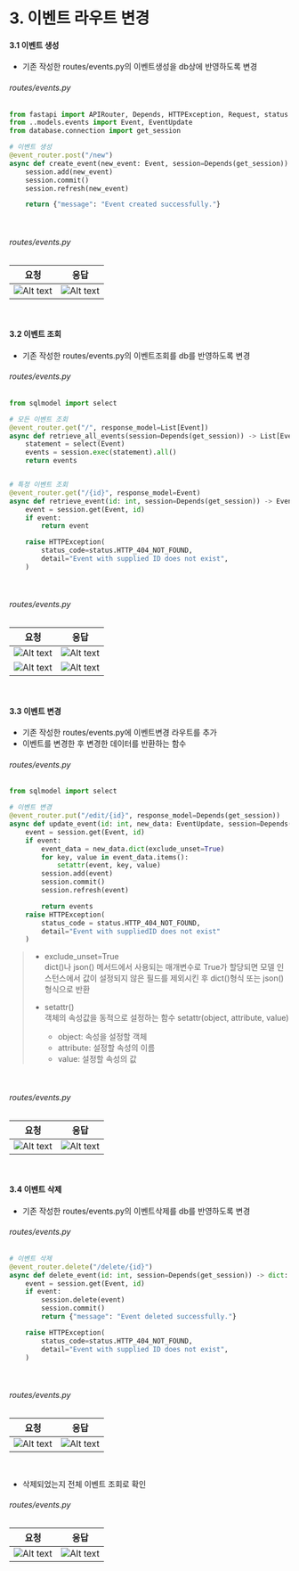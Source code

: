 # 3. 이벤트 라우트 변경
#### 3.1 이벤트 생성
- 기존 작성한 routes/events.py의 이벤트생성을 db상에 반영하도록 변경

###### routes/events.py
```python
from fastapi import APIRouter, Depends, HTTPException, Request, status
from ..models.events import Event, EventUpdate
from database.connection import get_session

# 이벤트 생성
@event_router.post("/new")
async def create_event(new_event: Event, session=Depends(get_session)) -> dict:
    session.add(new_event)
    session.commit()
    session.refresh(new_event)

    return {"message": "Event created successfully."}
```

<br/>

###### routes/events.py
| 요청                                  | 응답                                 |
| ------------------------------------- | ------------------------------------ |
| ![Alt text](img/part4_ch2_image1.png) | ![Alt text](img/part4_ch2_image.png) |

<br/>

#### 3.2 이벤트 조회
- 기존 작성한 routes/events.py의 이벤트조회를 db를 반영하도록 변경

###### routes/events.py
```python
from sqlmodel import select

# 모든 이벤트 조회
@event_router.get("/", response_model=List[Event])
async def retrieve_all_events(session=Depends(get_session)) -> List[Event]:
    statement = select(Event)
    events = session.exec(statement).all()
    return events


# 특정 이벤트 조회
@event_router.get("/{id}", response_model=Event)
async def retrieve_event(id: int, session=Depends(get_session)) -> Event:
    event = session.get(Event, id)
    if event:
        return event

    raise HTTPException(
        status_code=status.HTTP_404_NOT_FOUND,
        detail="Event with supplied ID does not exist",
    )
```

<br/>

###### routes/events.py
| 요청                                  | 응답                                  |
| ------------------------------------- | ------------------------------------- |
| ![Alt text](img/part4_ch2_image2.png) | ![Alt text](img/part4_ch2_image3.png) |
| ![Alt text](img/part4_ch2_image4.png) | ![Alt text](img/part4_ch2_image5.png) |

<br/>

#### 3.3 이벤트 변경
- 기존 작성한 routes/events.py에 이벤트변경 라우트를 추가
- 이벤트를 변경한 후 변경한 데이터를 반환하는 함수

###### routes/events.py
```python
from sqlmodel import select

# 이벤트 변경
@event_router.put("/edit/{id}", response_model=Depends(get_session))
async def update_event(id: int, new_data: EventUpdate, session=Depends(get_session)) -> Event:
    event = session.get(Event, id)
    if event:
        event_data = new_data.dict(exclude_unset=True)
        for key, value in event_data.items():
            setattr(event, key, value)
        session.add(event)
        session.commit()
        session.refresh(event)

        return events
    raise HTTPException(
        status_code = status.HTTP_404_NOT_FOUND,
        detail="Event with suppliedID does not exist"
    )
```

> - exclude_unset=True  
>   dict()나 json() 메서드에서 사용되는 매개변수로 True가 할당되면 모델 인스턴스에서
>   값이 설정되지 않은 필드를 제외시킨 후 dict()형식 또는 json()형식으로 반환
> 
> - setattr()  
>   객체의 속성값을 동적으로 설정하는 함수
>   setattr(object, attribute, value)
>     - object: 속성을 설정할 객체
>     - attribute: 설정할 속성의 이름
>     - value: 설정할 속성의 값

<br/>

###### routes/events.py
| 요청                                  | 응답                                  |
| ------------------------------------- | ------------------------------------- |
| ![Alt text](img/part4_ch2_image6.png) | ![Alt text](img/part4_ch2_image7.png) |

<br/>

#### 3.4 이벤트 삭제
- 기존 작성한 routes/events.py의 이벤트삭제를 db를 반영하도록 변경

###### routes/events.py
```python
# 이벤트 삭제
@event_router.delete("/delete/{id}")
async def delete_event(id: int, session=Depends(get_session)) -> dict:
    event = session.get(Event, id)
    if event:
        session.delete(event)
        session.commit()
        return {"message": "Event deleted successfully."}

    raise HTTPException(
        status_code=status.HTTP_404_NOT_FOUND,
        detail="Event with supplied ID does not exist",
    )
```

<br/>

###### routes/events.py
| 요청                                  | 응답                                  |
| ------------------------------------- | ------------------------------------- |
| ![Alt text](img/part4_ch2_image8.png) | ![Alt text](img/part4_ch2_image9.png) |

<br/>

- 삭제되었는지 전체 이벤트 조회로 확인
###### routes/events.py
| 요청                                   | 응답                                   |
| -------------------------------------- | -------------------------------------- |
| ![Alt text](img/part4_ch2_image10.png) | ![Alt text](img/part4_ch2_image11.png) |